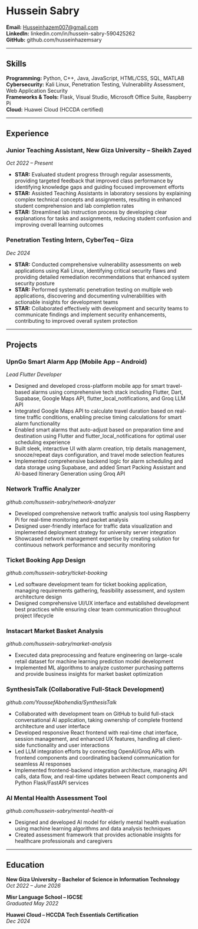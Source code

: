 # Hussein Sabry

**Email:** Husseinhazem007@gmail.com  
**LinkedIn:** linkedin.com/in/hussein-sabry-590425262  
**GitHub:** github.com/husseinhazemsary

---

## Skills

**Programming:** Python, C++, Java, JavaScript, HTML/CSS, SQL, MATLAB  
**Cybersecurity:** Kali Linux, Penetration Testing, Vulnerability Assessment, Web Application Security  
**Frameworks & Tools:** Flask, Visual Studio, Microsoft Office Suite, Raspberry Pi  
**Cloud:** Huawei Cloud (HCCDA certified)

---

## Experience

### Junior Teaching Assistant, New Giza University – Sheikh Zayed
*Oct 2022 – Present*

- **STAR:** Evaluated student progress through regular assessments, providing targeted feedback that improved class performance by identifying knowledge gaps and guiding focused improvement efforts
- **STAR:** Assisted Teaching Assistants in laboratory sessions by explaining complex technical concepts and assignments, resulting in enhanced student comprehension and lab completion rates
- **STAR:** Streamlined lab instruction process by developing clear explanations for tasks and assignments, reducing student confusion and improving overall learning outcomes

### Penetration Testing Intern, CyberTeq – Giza
*Dec 2024*

- **STAR:** Conducted comprehensive vulnerability assessments on web applications using Kali Linux, identifying critical security flaws and providing detailed remediation recommendations that enhanced system security posture
- **STAR:** Performed systematic penetration testing on multiple web applications, discovering and documenting vulnerabilities with actionable insights for development teams
- **STAR:** Collaborated effectively with development and security teams to communicate findings and implement security enhancements, contributing to improved overall system protection

---

## Projects

### UpnGo Smart Alarm App (Mobile App – Android)
*Lead Flutter Developer*

- Designed and developed cross-platform mobile app for smart travel-based alarms using comprehensive tech stack including Flutter, Dart, Supabase, Google Maps API, flutter_local_notifications, and Groq LLM API
- Integrated Google Maps API to calculate travel duration based on real-time traffic conditions, enabling precise timing calculations for smart alarm functionality
- Enabled smart alarms that auto-adjust based on preparation time and destination using Flutter and flutter_local_notifications for optimal user scheduling experience
- Built sleek, interactive UI with alarm creation, trip details management, snooze/repeat days configuration, and travel mode selection features
- Implemented comprehensive backend logic for alarm scheduling and data storage using Supabase, and added Smart Packing Assistant and AI-based Itinerary Generation using Groq API

### Network Traffic Analyzer
*github.com/hussein-sabry/network-analyzer*

- Developed comprehensive network traffic analysis tool using Raspberry Pi for real-time monitoring and packet analysis
- Designed user-friendly interface for traffic data visualization and implemented deployment strategy for university server integration
- Showcased network management expertise by creating solution for continuous network performance and security monitoring

### Ticket Booking App Design
*github.com/hussein-sabry/ticket-booking*

- Led software development team for ticket booking application, managing requirements gathering, feasibility assessment, and system architecture design
- Designed comprehensive UI/UX interface and established development best practices while ensuring clear team communication throughout project lifecycle

### Instacart Market Basket Analysis
*github.com/hussein-sabry/market-analysis*

- Executed data preprocessing and feature engineering on large-scale retail dataset for machine learning prediction model development
- Implemented ML algorithms to analyze customer purchasing patterns and provide business insights for market basket optimization

### SynthesisTalk (Collaborative Full-Stack Development)
*github.com/YoussefAbohendia/SynthesisTalk*

- Collaborated with development team on GitHub to build full-stack conversational AI application, taking ownership of complete frontend architecture and user interface
- Developed responsive React frontend with real-time chat interface, session management, and enhanced UX features, handling all client-side functionality and user interactions
- Led LLM integration efforts by connecting OpenAI/Groq APIs with frontend components and coordinating backend communication for seamless AI responses
- Implemented frontend-backend integration architecture, managing API calls, data flow, and real-time updates between React components and Python Flask/FastAPI services

### AI Mental Health Assessment Tool
*github.com/hussein-sabry/mental-health-ai*

- Designed and developed AI model for elderly mental health evaluation using machine learning algorithms and data analysis techniques
- Created assessment framework that provides actionable insights for healthcare professionals and caregivers

---

## Education

**New Giza University – Bachelor of Science in Information Technology**  
*Oct 2022 – June 2026*

**Misr Language School – IGCSE**  
*Graduated May 2022*

**Huawei Cloud – HCCDA Tech Essentials Certification**  
*Dec 2024*
